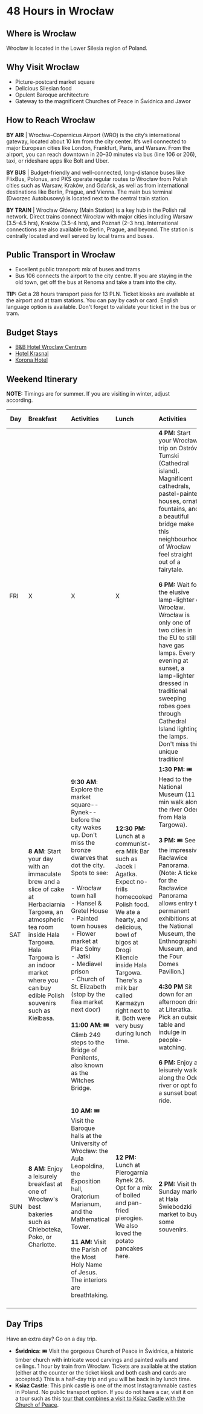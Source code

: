 # 48 Hours in Wrocław

## Where is Wrocław

Wrocław is located in the Lower Silesia region of Poland.

## Why Visit Wrocław

- Picture-postcard market square
- Delicious Silesian food
- Opulent Baroque architecture
- Gateway to the magnificent Churches of Peace in Świdnica and Jawor

## How to Reach Wrocław

**BY AIR** | Wrocław–Copernicus Airport (WRO) is the city’s international gateway, located about 10 km from the city center. It’s well connected to major European cities like London, Frankfurt, Paris, and Warsaw. From the airport, you can reach downtown in 20–30 minutes via bus (line 106 or 206), taxi, or rideshare apps like Bolt and Uber.

**BY BUS** | Budget-friendly and well-connected, long-distance buses like FlixBus, Polonus, and PKS operate regular routes to Wrocław from Polish cities such as Warsaw, Kraków, and Gdańsk, as well as from international destinations like Berlin, Prague, and Vienna. The main bus terminal (Dworzec Autobusowy) is located next to the central train station.

**BY TRAIN** | Wrocław Główny (Main Station) is a key hub in the Polish rail network. Direct trains connect Wrocław with major cities including Warsaw (3.5–4.5 hrs), Kraków (3.5–4 hrs), and Poznań (2–3 hrs). International connections are also available to Berlin, Prague, and beyond. The station is centrally located and well served by local trams and buses.

## Public Transport in Wrocław

- Excellent public transport: mix of buses and trams
- Bus 106 connects the airport to the city centre. If you are staying in the old town, get off the bus at Renoma and take a tram into the city.

**TIP:** Get a 28 hours transport pass for 13 PLN. Ticket kiosks are available at the airport and at tram stations. You can pay by cash or card. English language option is available. Don't forget to validate your ticket in the bus or tram.

## Budget Stays

- [B&B Hotel Wroclaw Centrum](https://www.booking.com/hotel/pl/b-amp-b-wrocaaw.en.html?aid=8003075&no_rooms=1&group_adults=2)
- [Hotel Krasnal](https://www.booking.com/hotel/pl/one-lucky-hostel-old-town.en.html?aid=8003075&no_rooms=1&group_adults=2)
- [Korona Hotel](https://www.booking.com/hotel/pl/korona-market-square-wroclaw.en.html?aid=8003075&no_rooms=1&group_adults=2)

## Weekend Itinerary

**NOTE:** Timings are for summer. If you are visiting in winter, adjust according.

| Day | Breakfast  | Activities  |  Lunch |  Activities |  Dinner & Drinks |
|-----|:-----------|:------------|:-------|:------------|:--------|
| FRI   | X          | X           | X      |**4 PM:** Start your Wrocław trip on Ostrów Tumski (Cathedral island). Magnificent cathedrals, pastel-painted houses, ornate fountains, and a beautiful bridge make this neighbourhood of Wrocław feel straight out of a fairytale. </br></br>**6 PM:** Wait for the elusive lamp-lighter of Wrocław. Wrocław is only one of two cities in the EU to still have gas lamps. Every evening at sunset, a lamp-lighter dressed in traditional sweeping robes goes through Cathedral Island lighting the lamps. Don't miss this unique tradition! |**7:45 PM:** Dine at Konspira. Delicious food, generous portions. We had pierogies and the grilled pork neck. If you want to try a Silesian classic, opt for the Beef Roulade. </br></br>If you don't have a reservation and the queue is too long, try Przedwojenna restaurant. </br></br> **9:30 PM:** Enjoy a drink at SW.Jan. Don't miss its brilliant frescoes. |
| SAT   | **8 AM**: Start your day with an immaculate brew and a slice of cake at Herbaciarnia Targowa, an atmospheric tea room inside Hala Targowa. Hala Targowa is an indoor market where you can buy edible Polish souvenirs such as Kielbasa. | **9:30 AM**: Explore the market square-- Rynek-- before the city wakes up. Don't miss the bronze dwarves that dot the city. Spots to see: </br></br> - Wrocław town hall </br> - Hansel & Gretel House <br> - Painted town houses</br>- Flower market at Plac Solny</br>- Jatki </br>- Mediavel prison </br>- Church of St. Elizabeth (stop by the flea market next door) </br></br>**11:00 AM**: 🎟️ Climb 249 steps to the Bridge of Penitents, also known as the Witches Bridge. | **12:30 PM:** Lunch at a communist-era Milk Bar such as Jacek i Agatka. Expect no-frills homecooked Polish food. We ate a hearty, and delicious, bowl of bigos at Drogi Kliencie inside Hala Targowa. There's a milk bar called Karmazyn right next to it. Both were very busy during lunch time. |**1:30 PM:** 🎟 Head to the National Museum (11 min walk along the river Oder from Hala Targowa). </br></br>**3 PM:** 🎟 See the impressive Racławice Panorama. (Note: A ticket for the Racławice Panorama allows entry to permanent exhibitions at the National Museum, the Enthnographic Museum, and the Four Domes Pavilion.) </br></br> **4:30 PM** Sit down for an afternoon drink at Literatka. Pick an outside table and indulge in people-watching. </br></br>**6 PM:** Enjoy a leisurely walk along the Oder river or opt for a sunset boat ride. | **8 PM:** Dinner at Kurna Chata, a fabulous Polish restaurant, that serves local classics such as Żurek and Silesian dumplings. |
| SUN   | **8 AM:** Enjoy a leisurely breakfast at one of Wrocław's best bakeries such as Chleboteka, Poko, or Charlotte. | **10 AM:** 🎟️ Visit the Baroque halls at the University of Wrocław: the Aula Leopoldina, the Exposition hall, Oratorium Marianum, and the Mathematical Tower. </br></br> **11 AM:** Visit the Parish of the Most Holy Name of Jesus. The interiors are breathtaking. </br></br> | **12 PM:**  Lunch at Pierogarnia Rynek 26. Opt for a mix of boiled and pan-fried pierogies. We also loved the potato pancakes here. | **2 PM:** Visit the Sunday market at Hala Świebodzki market to buy some souvenirs. | x |

## Day Trips

Have an extra day? Go on a day trip.

- **Świdnica**: 🎟 Visit the gorgeous Church of Peace in Świdnica, a historic timber church with intricate wood carvings and painted walls and ceilings. 1 hour by train from Wrocław. Tickets are available at the station (either at the counter or the ticket kiosk and both cash and cards are accepted.) This is a half-day trip and you will be back in  by lunch time. 
- **Ksiaz Castle**: This pink castle is one of the most Instagrammable castles in Poland. No public transport option. If you do not have a car, visit it on a tour such as this [tour that combines a visit to Ksiaz Castle with the Church of Peace](https://getyourguide.tp.st/ZmXbv0WE).



